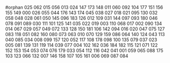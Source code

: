 #orphan
025 062 015 056 013 024 147 173 148 011 060 092 104 177 151 156 155 149 000 026 055 044 176 143 174 045 038 027 018 021 095 130 032 058 048 028 061 050 145 096 183 126 012 109 031 144 097 093 180 046 078 091 089 030 111 101 125 141 035 022 019 003 110 068 017 002 090 134 014 067 029 057 049 072 133 128 150 181 106 142 094 016 020 047 075 127 083 118 051 082 160 080 073 063 010 070 129 159 086 064 140 124 043 113 040 085 034 008 099 157 120 052 117 108 178 098 100 135 079 037 023 005 081 139 131 119 114 039 077 004 102 162 036 184 182 115 121 071 122 152 153 154 053 074 076 179 033 054 112 116 042 041 001 059 065 088 175 103 123 066 132 007 146 158 107 105 161 006 069 087 084 

